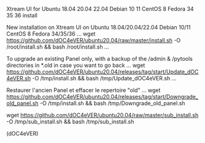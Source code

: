 Xtream UI for Ubuntu 18.04 20.04 22.04 Debian 10 11 CentOS 8 Fedora 34 35 36 install


New installation on Xtream UI on Ubuntu 18.04/20.04/22.04 Debian 10/11 CentOS 8 Fedora 34/35/36
...
wget https://github.com/dOC4eVER/ubuntu20.04/raw/master/install.sh -O /root/install.sh && bash /root/install.sh
...

To upgrade an existing Panel only, with a backup of the /admin & /pytools directories in *.old in case you want to go back 
... 
wget https://github.com/dOC4eVER/ubuntu20.04/releases/tag/start/Update_dOC4eVER.sh -O /tmp/install.sh && bash /tmp/Update_dOC4eVER.sh
...

Restaurer l'ancien Panel et effacer le repertoire "old"
...
wget https://github.com/dOC4eVER/ubuntu20.04/releases/tag/start/Downgrade_old_panel.sh -O /tmp/install.sh && bash /tmp/Downgrade_old_panel.sh

wget https://github.com/dOC4eVER/ubuntu20.04/raw/master/sub_install.sh -O /tmp/sub_install.sh && bash /tmp/sub_install.sh




(dOC4eVER)
